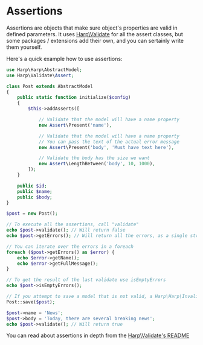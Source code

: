 # Assertions

Assertions are objects that make sure object's properties are valid in defined parameters. It uses [Harp\Validate](https://github.com/harp-orm/validate) for all the assert classes, but some packages / extensions add their own, and you can sertainly write them yourself.

Here's a quick example how to use assertions:

```php
use Harp\Harp\AbstractModel;
use Harp\Validate\Assert;

class Post extends AbstractModel
{
    public static function initialize($config)
    {
        $this->addAsserts([

            // Validate that the model will have a name property
            new Assert\Present('name'),

            // Validate that the model will have a name property
            // You can pass the text of the actual error message
            new Assert\Present('body', 'Must have text here'),

            // Validate the body has the size we want
            new Assert\LengthBetween('body', 10, 1000),
        ]);
    }

    public $id;
    public $name;
    public $body;
}

$post = new Post();

// To execute all the assertions, call "validate"
echo $post->validate(); // Will return false
echo $post->getErrors(); // Will return all the errors, as a single string

// You can iterate over the errors in a foreach
foreach ($post->getErrors() as $error) {
    echo $error->getName();
    echo $error->getFullMessage();
}

// To get the result of the last validate use isEmptyErrors
echo $post->isEmptyErrors();

// If you attempt to save a model that is not valid, a Harp\Harp\InvalidModelException will be thrown
Post::save($post);

$post->name = 'News';
$post->body = 'Today, there are several breaking news';
echo $post->validate(); // Will return true
```

You can read about assertions in depth from the [Harp\Validate's README](https://github.com/harp-orm/validate)
